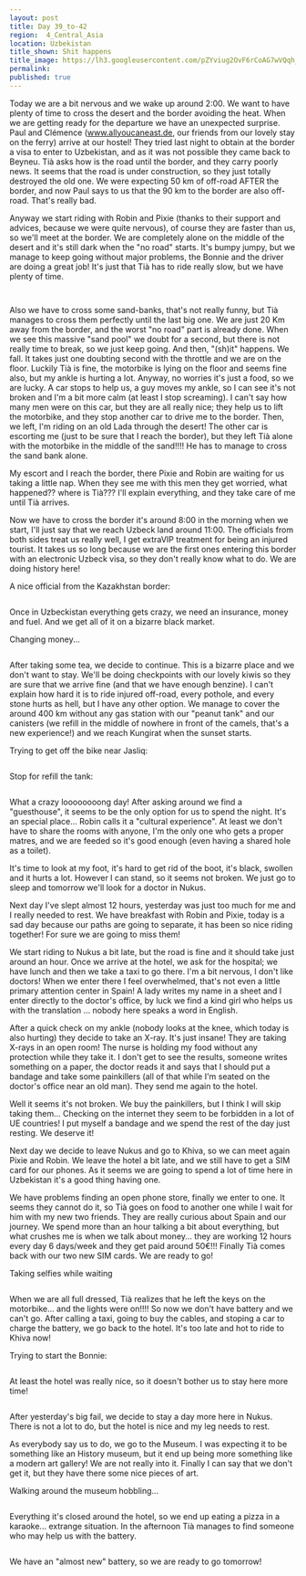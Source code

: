 ```yaml
---
layout: post
title: Day 39_to-42
region:  4_Central_Asia
location: Uzbekistan
title_shown: Shit happens
title_image: https://lh3.googleusercontent.com/pZYviug2OvF6rCoAG7wVQqh_Z7EgywrE9KgaVVAghq6AWlBwdVNLNmiqLNjugNN3OuaaoriS31K4yOsK7ltmTOQjqX-MEekAOEiKNWb63J_cSCusW7LpAUWz4h4QshJQZPUhk6PqdPj1q0tYi0RW6mKt25UoQJpEx74U_HxNgzIVUUBq7PbFp1sfgicXLH5XZSdzYqYy9QAUq5taqVIw5zkqzywPmAz1NY0HH2m4Y58mEs0JtXfo_iKEa2Y17OFnvDEs4rmFKOlj7kTnbscKCZq2XS4tO_vxA6tcjDh4Qp-ZhAgba3_Q9tMZFX14cNUXmnR-5YuT0obrB4ldt9sLvZOufhcQ4sglIfxOpB7ZszVN5RmOsdZTYmwniUAKiVa76tEUHhEjCiEMQZ6Oc2i2-QHEA5StY67owi7hIarJKNo2JUT7XvTO28Dk-xBiJ-LW23escygg6zqwdkf7tqk0pplJ6jSLB1aYRZeLPbhoEqGzoK1qibMb5717j5OIzqPCB0dEKTHx8WWWkt2PIsfeIufN88bie72WTuNOA6m0lar89NTMEcEiJfpRgMCstD2OwuabHEc39NG0RWECMW_DNzFKyyDMYmk6n7GTQfGp54xvymYZDDpwZscvmNBo77cyw55yzTppWefDdPkpuub-ZJP6ZIkwyQaz5QOL8YHecBhO7Z29j0OtQOmdUk08xN5hxNlVmU-DmN0u6-ES2Uk=w836-h627-no
permalink: 
published: true
---
```


Today we are a bit nervous and we wake up around 2:00. We want to have plenty of time to cross the desert and the border avoiding the heat. When we are getting ready for the departure we have an unexpected surprise. Paul and Clémence (www.allyoucaneast.de, our friends from our lovely stay on the ferry) arrive at our hostel! They tried last night to obtain at the border a visa to enter to Uzbekistan, and as it was not possible they came back to Beyneu. Tià asks how is the road until the border, and they carry poorly news. It seems that the road is under construction, so they just totally destroyed the old one. We were expecting 50 km of off-road AFTER the border, and now Paul says to us that the 90 km to the border are also off-road. That's really bad.

Anyway we start riding with Robin and Pixie (thanks to their support and advices, because we were quite nervous), of course they are faster than us, so we'll meet at the border. We are completely alone on the middle of the desert and it's still dark when the "no road" starts. It's bumpy jumpy, but we manage to keep going without major problems, the Bonnie and the driver are doing a great job! It's just that Tià has to ride really slow, but we have plenty of time.

<p><a
href="https://lh3.googleusercontent.com/1M2qNEjq7X33EJfsD4CYU9j160gaocX9dBNBGdCRxNXBqNOG9KlCKdblKQfZULr7Psx7KrgdB8mVqckjiSHC-5XxJZHuQGTdWVOvi8hOvkpuJfTxwXzG0LGsTbrucwn-rkEFPt-e5qgDeN6YnxQTRfdyWf3_EO_GC3OP9kbM1CVR1UUwnr-ls_0XgGf6tRFHU8Axy5htjclAkVz_XO7-XYQayBxA7_vaEULZRVJ9YlQ6UzM-llrX3VyKBBqltef4YWTc2Zohxg0xHjcUctVpEdUqSINn6Njmg2yKx8mItTUDxIgAkNomyLoif1QN7CEowSarc44flgs9vCCpNXig_nC8D5h6ftAUItRIpgUSpLEOd1xRL4HIq68Sdefae1u2z1xHA8ErJiUSD2vh4tG2tKXAu0Kf5AhLNCG_J0nDOASCfBUsSqnhXHFqy5iYF42Aton7sleoCKavKUzuM4DCUwRVXQUqu9kGg-QJcuQ3cJpSg_cH2PcvyS8N-L_ob3o4yonSN5FQQ1lHQa6I9O-TujFTzjSvC2Aq_Rmem3dOF2viKy4uXCss4RJC9wPFvxh2vJnP9CYlKXwoQ2MCjGNFlV0dg_Vcmkw0G2uSBnBefS8xGHHKrUWQOPcTpq34i7hDYIz_gEDmv-aJgNC6G79GGLOeJqaSmx1clw=w1052-h789-no"><img 
src="https://lh3.googleusercontent.com/1M2qNEjq7X33EJfsD4CYU9j160gaocX9dBNBGdCRxNXBqNOG9KlCKdblKQfZULr7Psx7KrgdB8mVqckjiSHC-5XxJZHuQGTdWVOvi8hOvkpuJfTxwXzG0LGsTbrucwn-rkEFPt-e5qgDeN6YnxQTRfdyWf3_EO_GC3OP9kbM1CVR1UUwnr-ls_0XgGf6tRFHU8Axy5htjclAkVz_XO7-XYQayBxA7_vaEULZRVJ9YlQ6UzM-llrX3VyKBBqltef4YWTc2Zohxg0xHjcUctVpEdUqSINn6Njmg2yKx8mItTUDxIgAkNomyLoif1QN7CEowSarc44flgs9vCCpNXig_nC8D5h6ftAUItRIpgUSpLEOd1xRL4HIq68Sdefae1u2z1xHA8ErJiUSD2vh4tG2tKXAu0Kf5AhLNCG_J0nDOASCfBUsSqnhXHFqy5iYF42Aton7sleoCKavKUzuM4DCUwRVXQUqu9kGg-QJcuQ3cJpSg_cH2PcvyS8N-L_ob3o4yonSN5FQQ1lHQa6I9O-TujFTzjSvC2Aq_Rmem3dOF2viKy4uXCss4RJC9wPFvxh2vJnP9CYlKXwoQ2MCjGNFlV0dg_Vcmkw0G2uSBnBefS8xGHHKrUWQOPcTpq34i7hDYIz_gEDmv-aJgNC6G79GGLOeJqaSmx1clw=w1052-h789-no" class="oversize" alt=""></a></p>

<p><a
href="https://lh3.googleusercontent.com/G_ar8bSRL03slUb7eEfeSmTp4UvTMAbWi31iuKgEa83MyuFKtIA0ujlaBHQmN2VClwwjTQOtFoT0Mc-fN6LlbzPhQuMkRtsVQVh95sNVlrbz6zFuzVOEa06JvlbbfwCyj7uCEBpjjuT6cBFXU6AcGo8OEZb4a_hxWIbYbrGphuS31_wdwXQrxyLLz2ysTXbdI32teRk8FlwYNjC7WaPnGoBECdwdmxSAhjC6-YKWbpriyiXHL0axkpjf17_F92JGkLRR94xbUooDRr5b-D-gCbIzakvcIR7-RuoX605M_crg1tetv0MT_xxGV4qV6rIGGI9r-lekZqqUq3aEp0T125uwmiolN1hYYnK9TubduGZK0_bPi2ZbaDdhvCTwNXRWvIEJ-jxSUBgjiAa4Im4m_FStllL30tbwhu6ToZt_zqv9qdiOhEsJ54CEIdsJy7ihgAlppsYTsCdQayO2nmt01Y3iShIcVSpXffZtCwDHlVovQoz2YTH11kgWzo-oW94lYkuC7W8nuQ8NOjMoL3GIqtpqGfWx0_mOBgVu3f47O4ldbK59N7H9ShJ7e1vUbXaiepvGz34tMuBeAaivGrZEdwpVlOwtd5q7SsPFaiGLn5OkJ-TSeCk6HdwdO5t47QdjfUxCkJWKD65XkCx00MBrEEf9YzKTqOgvuA=w1052-h789-no"><img 
src="https://lh3.googleusercontent.com/G_ar8bSRL03slUb7eEfeSmTp4UvTMAbWi31iuKgEa83MyuFKtIA0ujlaBHQmN2VClwwjTQOtFoT0Mc-fN6LlbzPhQuMkRtsVQVh95sNVlrbz6zFuzVOEa06JvlbbfwCyj7uCEBpjjuT6cBFXU6AcGo8OEZb4a_hxWIbYbrGphuS31_wdwXQrxyLLz2ysTXbdI32teRk8FlwYNjC7WaPnGoBECdwdmxSAhjC6-YKWbpriyiXHL0axkpjf17_F92JGkLRR94xbUooDRr5b-D-gCbIzakvcIR7-RuoX605M_crg1tetv0MT_xxGV4qV6rIGGI9r-lekZqqUq3aEp0T125uwmiolN1hYYnK9TubduGZK0_bPi2ZbaDdhvCTwNXRWvIEJ-jxSUBgjiAa4Im4m_FStllL30tbwhu6ToZt_zqv9qdiOhEsJ54CEIdsJy7ihgAlppsYTsCdQayO2nmt01Y3iShIcVSpXffZtCwDHlVovQoz2YTH11kgWzo-oW94lYkuC7W8nuQ8NOjMoL3GIqtpqGfWx0_mOBgVu3f47O4ldbK59N7H9ShJ7e1vUbXaiepvGz34tMuBeAaivGrZEdwpVlOwtd5q7SsPFaiGLn5OkJ-TSeCk6HdwdO5t47QdjfUxCkJWKD65XkCx00MBrEEf9YzKTqOgvuA=w1052-h789-no" class="oversize" alt=""></a></p>

Also we have to cross some sand-banks, that's not really funny, but Tià manages to cross them perfectly until the last big one. We are just 20 Km away from the border, and the worst "no road" part is already done. When we see this massive "sand pool" we doubt for a second, but there is not really time to break, so we just keep going. And then, "(sh)it" happens. We fall. It takes just one doubting second with the throttle and we are on the floor. Luckily Tià is fine, the motorbike is lying on the floor and seems fine also, but my ankle is hurting a lot. Anyway, no worries it's just a food, so we are lucky. A car stops to help us, a guy moves my ankle, so I can see it's not broken and I'm a bit more calm (at least I stop screaming). I can't say how many men were on this car, but they are all really nice; they help us to lift the motorbike, and they stop another car to drive me to the border. Then, we left, I'm riding on an old Lada through the desert! The other car is escorting me (just to be sure that I reach the border), but they left Tià alone with the motorbike in the middle of the sand!!!! He has to manage to cross the sand bank alone.

My escort and I reach the border, there Pixie and Robin are waiting for us taking a little nap. When they see me with this men they get worried, what happened?? where is Tià??? I'll explain everything, and they take care of me until Tià arrives. 

Now we have to cross the border it's around 8:00 in the morning when we start, I'll just say that we reach Uzbeck land around 11:00. The officials from both sides treat us really well, I get extraVIP treatment for being an injured tourist. It takes us so long because we are the first ones entering this border with an electronic Uzbeck visa, so they don't really know what to do. We are doing history here!

A nice official from the Kazakhstan border:

<p><a
href="https://lh3.googleusercontent.com/fWauJAIeteCSxynltsIX0cPC2TeaXQyKgvqRKsc_4HkiHpDJcOYgjxeJSbp-OUSIuE2GlLh5oR-KH_kIzPJDToF3dsrPF3cRVNnmPTCL1VMUsL0v9Xna6T9xyqMWlnJjOvzjXFvT1kQstr6yXNOMNUJYqf3dzQoMPsovBtA5w0pnFK95lH81Fcukp_Ai5YhOQS6YpRHkngDhxrlpigQ2kwabqBezn3Nm0UDA7i7vjs1TFsBJV0p4sKrV165-Rgse0nMlsgvWITiKahIiN8c0SGOBbl6aArG4QprtfIuAxuL2dUu9mN9uRlcC8Sgnut4c3QonUGoSgoMOFvNUXKJll2mRC4ITrPLN00pNa-FTtT0ZrYG35lDYfVuq9FNUVCvrPIDGSIkxI06m41gUPTN7_YCXX1LNQJ7vWmW178rgfoTwC9PLkKhzo7CiCm-F_QFbHAv7wsxKaum0OADjUpo0GuIGuMeM03T4WB8e71TOkoEZIReXBfUvQwc_JQqPvUIycffiWlBM-b9x_y3TJodj1AfUb6dRNCLm6jVgnyeHIkbgp6fSa3IZW_w-80TyTA2StQPVE4Lk1TkfN0D6_bBo7m2KZYz3n9dH6-0RdMAYRnxsP4BILNUKBkNvxwSiPVK8INtlpI6bBoqiA9tXtyjSXVNl3CuYdMTSVA=w640-h480-no"><img 
src="https://lh3.googleusercontent.com/fWauJAIeteCSxynltsIX0cPC2TeaXQyKgvqRKsc_4HkiHpDJcOYgjxeJSbp-OUSIuE2GlLh5oR-KH_kIzPJDToF3dsrPF3cRVNnmPTCL1VMUsL0v9Xna6T9xyqMWlnJjOvzjXFvT1kQstr6yXNOMNUJYqf3dzQoMPsovBtA5w0pnFK95lH81Fcukp_Ai5YhOQS6YpRHkngDhxrlpigQ2kwabqBezn3Nm0UDA7i7vjs1TFsBJV0p4sKrV165-Rgse0nMlsgvWITiKahIiN8c0SGOBbl6aArG4QprtfIuAxuL2dUu9mN9uRlcC8Sgnut4c3QonUGoSgoMOFvNUXKJll2mRC4ITrPLN00pNa-FTtT0ZrYG35lDYfVuq9FNUVCvrPIDGSIkxI06m41gUPTN7_YCXX1LNQJ7vWmW178rgfoTwC9PLkKhzo7CiCm-F_QFbHAv7wsxKaum0OADjUpo0GuIGuMeM03T4WB8e71TOkoEZIReXBfUvQwc_JQqPvUIycffiWlBM-b9x_y3TJodj1AfUb6dRNCLm6jVgnyeHIkbgp6fSa3IZW_w-80TyTA2StQPVE4Lk1TkfN0D6_bBo7m2KZYz3n9dH6-0RdMAYRnxsP4BILNUKBkNvxwSiPVK8INtlpI6bBoqiA9tXtyjSXVNl3CuYdMTSVA=w640-h480-no" class="oversize" alt=""></a></p>

Once in Uzbeckistan everything gets crazy, we need an insurance, money and fuel. And we get all of it on a bizarre black market. 

Changing money...

<p><a
href="https://lh3.googleusercontent.com/u3CdIZZ-8VTKMDj_Od1OIHfH8k8oLmzKMc6tFUz57AF3k36JMFyniS7qyl-1uVpPuJr8vHr2aEzBZ5iefEMXCkH7FFlhCeoAXDYbi-wkfjnYU6CJ_3MBhrAHuH6g0omPmtxrQl8-4-jpl0cMHOaRibBhMzRpve9D8QRPG9dxvowAxFkpEkVcgppwV_gfYkZdgYWyGn3whgFhIbnYiuC1yVOGGa3S_WISKA7Cf6wRqAhct7-8zXLkgJby30y9GU-tyk6T_QZm4yKoLynzt4gcG3h-DsPGngueDaNHGx6XyoB_2gsRhcg-yz0xtO4jwJgU-GAkiOrzfp-hwthqs3pW2EDXfiaU-vzRsCCkPCWf61Fkk9G_DdFwoLMQLtFiqvmM4z6KkljuVJr1HmcmkaSNa63HSy7f1jD8BAXR2PqAUhrJLJ5UP4P8EA2CdDmLy38Lyp6ah1U6Mxn53TikDS1PRJCbYPhj7jMw4PfUE_xTkfnoGj4ppCND6jcMyox7fh0qaXcv4NiHgGNcI7XWBe7PeDMajHqxJEPLbhAoetpfsDNms95KjrL8WY7jOaCIzbZU6WlOPfSd8dIkASzT_-PmvxmdU_FAlZyFvdP3pnj-LMi43RaaZELwizdMTLOijDElDZCpjs0cfNjzPYdSD--0cjYdLLIvc0uQ1g=w840-h630-no"><img 
src="https://lh3.googleusercontent.com/u3CdIZZ-8VTKMDj_Od1OIHfH8k8oLmzKMc6tFUz57AF3k36JMFyniS7qyl-1uVpPuJr8vHr2aEzBZ5iefEMXCkH7FFlhCeoAXDYbi-wkfjnYU6CJ_3MBhrAHuH6g0omPmtxrQl8-4-jpl0cMHOaRibBhMzRpve9D8QRPG9dxvowAxFkpEkVcgppwV_gfYkZdgYWyGn3whgFhIbnYiuC1yVOGGa3S_WISKA7Cf6wRqAhct7-8zXLkgJby30y9GU-tyk6T_QZm4yKoLynzt4gcG3h-DsPGngueDaNHGx6XyoB_2gsRhcg-yz0xtO4jwJgU-GAkiOrzfp-hwthqs3pW2EDXfiaU-vzRsCCkPCWf61Fkk9G_DdFwoLMQLtFiqvmM4z6KkljuVJr1HmcmkaSNa63HSy7f1jD8BAXR2PqAUhrJLJ5UP4P8EA2CdDmLy38Lyp6ah1U6Mxn53TikDS1PRJCbYPhj7jMw4PfUE_xTkfnoGj4ppCND6jcMyox7fh0qaXcv4NiHgGNcI7XWBe7PeDMajHqxJEPLbhAoetpfsDNms95KjrL8WY7jOaCIzbZU6WlOPfSd8dIkASzT_-PmvxmdU_FAlZyFvdP3pnj-LMi43RaaZELwizdMTLOijDElDZCpjs0cfNjzPYdSD--0cjYdLLIvc0uQ1g=w840-h630-no" class="oversize" alt=""></a></p>

After taking some tea, we decide to continue. This is a bizarre place and we don't want to stay. We'll be doing checkpoints with our lovely kiwis so they are sure that we arrive fine (and that we have enough benzine). I can't explain how hard it is to ride injured off-road, every pothole, and every stone hurts as hell, but I have any other option. We manage to cover the around 400 km without any gas station with our "peanut tank" and our canisters (we refill in the middle of nowhere in front of the camels, that's a new experience!) and we reach Kungirat when the sunset starts.

Trying to get off the bike near Jasliq:

<p><a
href="https://lh3.googleusercontent.com/Tmae8pWJLiRoBJlTqEzguFQ4qGVapnjVuf2fLlMufxX4QebBAtAhb-u1aDE4pqu4GnWJZKqIFOyOYQfs3FsNnAb3_zjJxYtyhnTSvV_a-RL0R_oF9G0iYM9Asr-BIQVpstpJXHEnh9UU-xuD_GX0qA2d73d1jJIk-Q6wpuZheJTQWJFhONJOtz770Rz4rQTxH0J5LeZTRGB35S8l0quLdI7Ww3Qx0IrhSdLthvm6uVMeaAdYcJWjCa7QKa3wH77HXJVvu1UIY-fcEKnJwz48m4px48Qnz_OKzv5YmJtRUYmbFfyRqSSlkUnGWgdtu_Uew-rMIWClH5y2wI_3W4on-TZHU94aZLrpBW5l_EH8-iwKbur7lFr1_BLsOGnNyaCgnrkCmSC83eXfdAcmcKETI-gaxjYxyfdWOxcdkvNNsPhD0BKk0a4oEr33sUUlyYpIV9hwHbYYt5P3LIPxOBEvFFhtCZH9EnUCMAERKDbepily1ExyuB4VkgDeatQ5pcjJ0FWAecrjorDcUVEMCVh38VZpPfuAfmSvvwluG0Tpx0AXqQH3IWuN5oq2NGdvJfPH-h5P6yyxEaqa3Hp9y35TKaTEd9PrQFaFsOLqTpZKwYxVYer00GQDaXqhhK9yAzUSMHdzXlNMU65YxCzy7x-RVk_2ELEsTQelbg=w592-h789-no"><img 
src="https://lh3.googleusercontent.com/Tmae8pWJLiRoBJlTqEzguFQ4qGVapnjVuf2fLlMufxX4QebBAtAhb-u1aDE4pqu4GnWJZKqIFOyOYQfs3FsNnAb3_zjJxYtyhnTSvV_a-RL0R_oF9G0iYM9Asr-BIQVpstpJXHEnh9UU-xuD_GX0qA2d73d1jJIk-Q6wpuZheJTQWJFhONJOtz770Rz4rQTxH0J5LeZTRGB35S8l0quLdI7Ww3Qx0IrhSdLthvm6uVMeaAdYcJWjCa7QKa3wH77HXJVvu1UIY-fcEKnJwz48m4px48Qnz_OKzv5YmJtRUYmbFfyRqSSlkUnGWgdtu_Uew-rMIWClH5y2wI_3W4on-TZHU94aZLrpBW5l_EH8-iwKbur7lFr1_BLsOGnNyaCgnrkCmSC83eXfdAcmcKETI-gaxjYxyfdWOxcdkvNNsPhD0BKk0a4oEr33sUUlyYpIV9hwHbYYt5P3LIPxOBEvFFhtCZH9EnUCMAERKDbepily1ExyuB4VkgDeatQ5pcjJ0FWAecrjorDcUVEMCVh38VZpPfuAfmSvvwluG0Tpx0AXqQH3IWuN5oq2NGdvJfPH-h5P6yyxEaqa3Hp9y35TKaTEd9PrQFaFsOLqTpZKwYxVYer00GQDaXqhhK9yAzUSMHdzXlNMU65YxCzy7x-RVk_2ELEsTQelbg=w592-h789-no" class="oversize" alt=""></a></p>

Stop for refill the tank:

<p><a
href="https://lh3.googleusercontent.com/cAc5teJLvYKtzChDoCS35qApX623iYiRMyOLZEpqtdvrd0Q5my5IRcEfY4jqA51JO5ZTLvJ64ftbqCs2hmqRjdfACiCjXYQ1_sLM9WYjOMh4ONwSVCxvVXp5NFKme9y3xapMv2C8TDs6FCE8MWGzI3X_SG9Qv7LEVTkBhmq3CYXiUcTcJeikWxMppK2Cv6vMvjmczO7beNp8OfVju8l0DbKS02zCSIs338igkpeunwcBv45mq1yXGLdGGaFwfttjKGZnzTdHxU5SueuBUv_2TOjCi--a-FO9niDzsFEvR76RQHNroCrqWIULbBHb6zcAuQhzV7mMp6qq46zo1XyMHYKeHx5yT3iQBPqJbRwu2EmtD6_B32wjx7n4QDP2DjSjRzREDrHgGzNs7elzJFSI-x93Vf0yL788WKLmTdZJV4hUiNYlGXpBHoYzcPAhZr8F2y8Ey5NOtCIszAPWjawlyEAzrK8Acfy9NmymMW29TD1ELeV6ZkAWa26iBpgPZwWnbUmYXJszjmXcTdSEOOlE6F_bL6Sged-sRjQFtfRmw3gVNUVWPKQibcoLA_U2W5co9jfBcyUueEl0AWqq6twem3ULPRsuPEfnZ_0L5IUqcp5Dy6PZeFBpkO4p9ChYCbHVglTuKt9cbhg7JeC_Dh-00TlTQu9kxBW59g=w591-h788-no"><img 
src="https://lh3.googleusercontent.com/cAc5teJLvYKtzChDoCS35qApX623iYiRMyOLZEpqtdvrd0Q5my5IRcEfY4jqA51JO5ZTLvJ64ftbqCs2hmqRjdfACiCjXYQ1_sLM9WYjOMh4ONwSVCxvVXp5NFKme9y3xapMv2C8TDs6FCE8MWGzI3X_SG9Qv7LEVTkBhmq3CYXiUcTcJeikWxMppK2Cv6vMvjmczO7beNp8OfVju8l0DbKS02zCSIs338igkpeunwcBv45mq1yXGLdGGaFwfttjKGZnzTdHxU5SueuBUv_2TOjCi--a-FO9niDzsFEvR76RQHNroCrqWIULbBHb6zcAuQhzV7mMp6qq46zo1XyMHYKeHx5yT3iQBPqJbRwu2EmtD6_B32wjx7n4QDP2DjSjRzREDrHgGzNs7elzJFSI-x93Vf0yL788WKLmTdZJV4hUiNYlGXpBHoYzcPAhZr8F2y8Ey5NOtCIszAPWjawlyEAzrK8Acfy9NmymMW29TD1ELeV6ZkAWa26iBpgPZwWnbUmYXJszjmXcTdSEOOlE6F_bL6Sged-sRjQFtfRmw3gVNUVWPKQibcoLA_U2W5co9jfBcyUueEl0AWqq6twem3ULPRsuPEfnZ_0L5IUqcp5Dy6PZeFBpkO4p9ChYCbHVglTuKt9cbhg7JeC_Dh-00TlTQu9kxBW59g=w591-h788-no" class="oversize" alt=""></a></p>


What a crazy loooooooong day! After asking around we find a "guesthouse", it seems to be the only option for us to spend the night. It's an special place... Robin calls it a "cultural experience". At least we don't have to share the rooms with anyone, I'm the only one who gets a proper matres, and we are feeded so it's good enough (even having a shared hole as a toilet).

It's time to look at my foot, it's hard to get rid of the boot, it's black, swollen and it hurts a lot. However I can stand, so it seems not broken. We just go to sleep and tomorrow we'll look for a doctor in Nukus.

Next day I've slept almost 12 hours, yesterday was just too much for me and I really needed to rest. We have breakfast with Robin and Pixie, today is a sad day because our paths are going to separate, it has been so nice riding together! For sure we are going to miss them!

We start riding to Nukus a bit late, but the road is fine and it should take just around an hour. Once we arrive at the hotel, we ask for the hospital; we have lunch and then we take a taxi to go there. I'm a bit nervous, I don't like doctors! When we enter there I feel overwhelmed, that's not even a little primary attention center in Spain! A lady writes my name in a sheet and I enter directly to the doctor's office, by luck we find a kind girl who helps us with the translation ... nobody here speaks a word in English.

After a quick check on my ankle (nobody looks at the knee, which today is also hurting) they decide to take an X-ray. It's just insane! They are taking X-rays in an open room! The nurse is holding my food without any protection while they take it. I don't get to see the results, someone writes something on a paper, the doctor reads it and says that I should put a bandage and take some painkillers (all of that while I'm seated on the doctor's office near an old man). They send me again to the hotel.

Well it seems it's not broken. We buy the painkillers, but I think I will skip taking them... Checking on the internet they seem to be forbidden in a lot of UE countries! I put myself a bandage and we spend the rest of the day just resting. We deserve it!

Next day we decide to leave Nukus and go to Khiva, so we can meet again Pixie and Robin. We leave the hotel a bit late, and we still have to get a SIM card for our phones. As it seems we are going to spend a lot of time here in Uzbekistan it's a good thing having one.

We have problems finding an open phone store, finally we enter to one. It seems they cannot do it, so Tià goes on food to another one while I wait for him with my new two friends. They are really curious about Spain and our journey. We spend more than an hour talking a bit about everything, but what crushes me is when we talk about money... they are working 12 hours every day 6 days/week and they get paid around 50€!!! Finally Tià comes back with our two new SIM cards. We are ready to go!

Taking selfies while waiting

<p><a
href="https://lh3.googleusercontent.com/q0lxIbiyzR67E69H4UTvPZKBckOtSQGhjeySlp2Q7CT7oKCMyNiwlOzVzax-KPDK6eIAvBA-xHDoqz8aIZelGUnRWQFZDcODsnOFkCqCN3gCZrTcX0FxYEllVa2g6aosx7kqH8LZUVK91Ol0CqejuTHjhDqFPL7UcgCsg0Dh5DZLpl6LDYQIZbmURwAjY790m0LfoniW3pme_3BgPhPqejmTBfydr7rhRXqX9SPnVFBaRgiFC-GgdVzwKYWuLTEGoNQuey3qZo7o5iXS3feV-yfmH0smzfFAfCSDo3bv8qFqEjgA1O6GZC3WEXWPSvV3uv7USLoq-LkBave4Yj22MkbbXe33uqg6qVEdUgHUA7pAC0RQtSc6RhVjpSjXWgn5MqlCjGOb1G6_Vry-EP-ZvFwOO8AdHgUURa8_Y36ja-nyegSL5AHaT0GzRlskRGs95caQcnEFRQAPYWH5dYe_AjzipFZRBou4ZINwHglCgVw9izsggXwwZUm6Izh9il0w8_gQyyF7h_VYJsbNdqqlgVHiGGfubnxlcbaeE8N51eQF08-weWv74lgpDKm8vxgN_RihQvD6C_k-gK3Lpe1bRx9VqpLoJpNgQAht0FnizEaTPQpvAUulJqycQ_X_roL5mHna3U7JeeIlj7Rm1WRjX2-PH5mwms5-uw=w1052-h789-no"><img 
src="https://lh3.googleusercontent.com/q0lxIbiyzR67E69H4UTvPZKBckOtSQGhjeySlp2Q7CT7oKCMyNiwlOzVzax-KPDK6eIAvBA-xHDoqz8aIZelGUnRWQFZDcODsnOFkCqCN3gCZrTcX0FxYEllVa2g6aosx7kqH8LZUVK91Ol0CqejuTHjhDqFPL7UcgCsg0Dh5DZLpl6LDYQIZbmURwAjY790m0LfoniW3pme_3BgPhPqejmTBfydr7rhRXqX9SPnVFBaRgiFC-GgdVzwKYWuLTEGoNQuey3qZo7o5iXS3feV-yfmH0smzfFAfCSDo3bv8qFqEjgA1O6GZC3WEXWPSvV3uv7USLoq-LkBave4Yj22MkbbXe33uqg6qVEdUgHUA7pAC0RQtSc6RhVjpSjXWgn5MqlCjGOb1G6_Vry-EP-ZvFwOO8AdHgUURa8_Y36ja-nyegSL5AHaT0GzRlskRGs95caQcnEFRQAPYWH5dYe_AjzipFZRBou4ZINwHglCgVw9izsggXwwZUm6Izh9il0w8_gQyyF7h_VYJsbNdqqlgVHiGGfubnxlcbaeE8N51eQF08-weWv74lgpDKm8vxgN_RihQvD6C_k-gK3Lpe1bRx9VqpLoJpNgQAht0FnizEaTPQpvAUulJqycQ_X_roL5mHna3U7JeeIlj7Rm1WRjX2-PH5mwms5-uw=w1052-h789-no" class="oversize" alt=""></a></p>

When we are all full dressed, Tià realizes that he left the keys on the motorbike... and the lights were on!!!! So now we don't have battery and we can't go. After calling a taxi, going to buy the cables, and stoping a car to charge the battery, we go back to the hotel. It's too late and hot to ride to Khiva now!

Trying to start the Bonnie:

<p><a
href="https://lh3.googleusercontent.com/G0JgDJS8-ev86LsuXYexgktl8N1GTL47t2RF5SDyBBn0Sas443FiRy6xZ_f24iHrzUOQzrS3YUXHatHvCx-tc-TCMY4GMfJ2earjUsr_-5995sYfOnjwvpimF8pNnhYIYIT4j02DRUHFmZMeRmB8FmI3Y_5grNO_C9tIAGypDp5vWsRAyYoN1mDy98xCX9I28R4Pw-nPjYVnUQOY0r9fCfySzKxDj_Ms4_Mv8FpOTTwhBuWFdWR0ii38JbYsyT8Y1iv9LhBJzXdpQDhXswHUGuIDwhMMgE9BQ7XU5zOQkC7vpnqBRmcMkEaLxEMuGdN8LJRLl4qlkC48d7KargXVr7mPJiTPz-aiOHSoy5COcdO2dGKCIdllkr8WZkjCpFLd_KyLTrbPPCPTrC7ydwzH8mDlt90ntQxTFULjsa7PgXeBN3tyI9nwDviLN-2DizWmpUMw-RHjpYi0Y5sFpsiDAbsf0PQ_MXQ4WsxgeLuWLGy-oF9H-Ng3PC2FwoSOpi0Q899DkugwKar0G3SqdxxQNUNOZ8Hlsd1mpXUJ2nD22QYx68Qc-9e9qtfbwo7fcm5D4hz4ubwM5gJbkXCdJ-ZnCt-YnBVORvKEExPV3lxgFEDIUZi01YmZ52jGcGpupef_QvpWBZUmAtdhCM2n826rAjI8jIts-b4Zxg=w1052-h789-no"><img 
src="https://lh3.googleusercontent.com/G0JgDJS8-ev86LsuXYexgktl8N1GTL47t2RF5SDyBBn0Sas443FiRy6xZ_f24iHrzUOQzrS3YUXHatHvCx-tc-TCMY4GMfJ2earjUsr_-5995sYfOnjwvpimF8pNnhYIYIT4j02DRUHFmZMeRmB8FmI3Y_5grNO_C9tIAGypDp5vWsRAyYoN1mDy98xCX9I28R4Pw-nPjYVnUQOY0r9fCfySzKxDj_Ms4_Mv8FpOTTwhBuWFdWR0ii38JbYsyT8Y1iv9LhBJzXdpQDhXswHUGuIDwhMMgE9BQ7XU5zOQkC7vpnqBRmcMkEaLxEMuGdN8LJRLl4qlkC48d7KargXVr7mPJiTPz-aiOHSoy5COcdO2dGKCIdllkr8WZkjCpFLd_KyLTrbPPCPTrC7ydwzH8mDlt90ntQxTFULjsa7PgXeBN3tyI9nwDviLN-2DizWmpUMw-RHjpYi0Y5sFpsiDAbsf0PQ_MXQ4WsxgeLuWLGy-oF9H-Ng3PC2FwoSOpi0Q899DkugwKar0G3SqdxxQNUNOZ8Hlsd1mpXUJ2nD22QYx68Qc-9e9qtfbwo7fcm5D4hz4ubwM5gJbkXCdJ-ZnCt-YnBVORvKEExPV3lxgFEDIUZi01YmZ52jGcGpupef_QvpWBZUmAtdhCM2n826rAjI8jIts-b4Zxg=w1052-h789-no" class="oversize" alt=""></a></p>

At least the hotel was really nice, so it doesn't bother us to stay here more time!

<p><a
href="https://lh3.googleusercontent.com/yRz1WoL0J--sZzNzkTJpkyEiO90E4rDkULOZDcjPoTEfYIwWl7LkirpcGIknPF4iSVdNU212HdTDVLrvRlWEOP2Oz7Yf2P9xHZ01rpon3UJ1PDV_Fq7UJeKTayA8VmZD3wH7XNGZw_GEnJtEM3UF0oxGX0Tar4IxXt3BJU8lcfFPMH9YHYFKD9Hf0jvv0qssvxM6-qbk0XGKr9aNUgOfWIjnQvo8sdGIJnjPnZ3IZNBHJ4VsE1gnjSLAWrtiu5p7rqlIq4fvz0hXue3JsGmdPfVuLiF2_W4BMGfFWAJZ44UBjjjDlQKHTWVze1qY4Mb-Vr12sLKDHBw_6xrIh8y4tgttxH1rhKDK16qOaDq_UYAmLl46AXhSv6hJLOMA-JN0TY6qLSGhMoUibF-WocHy_G-CMFI57m3_MQL7y7Ge6a6hoPqZ8pb64Zl5bKHFTO8qXMyU7CO_Tddic_z9trSwhVAtO9EBps1_TjqDABkQNCk8JkUHBDRbM_Nu8wlCijFB9FgluwRvv9UmD4HilHVXcOI3bfdA0dVPJCaAIsKwQ9dIn3DYH6tonTlO315KYvQXmO6Pi3H6_CXFXmsi2oGtXT3hIDc8dLGKLqOMTh9jgOd9CmzoT36lvshr8RbkYFucUh3-lLtx01ELyd-4b5Hm4Q4SqRY-od58SQ=w840-h630-no"><img 
src="https://lh3.googleusercontent.com/yRz1WoL0J--sZzNzkTJpkyEiO90E4rDkULOZDcjPoTEfYIwWl7LkirpcGIknPF4iSVdNU212HdTDVLrvRlWEOP2Oz7Yf2P9xHZ01rpon3UJ1PDV_Fq7UJeKTayA8VmZD3wH7XNGZw_GEnJtEM3UF0oxGX0Tar4IxXt3BJU8lcfFPMH9YHYFKD9Hf0jvv0qssvxM6-qbk0XGKr9aNUgOfWIjnQvo8sdGIJnjPnZ3IZNBHJ4VsE1gnjSLAWrtiu5p7rqlIq4fvz0hXue3JsGmdPfVuLiF2_W4BMGfFWAJZ44UBjjjDlQKHTWVze1qY4Mb-Vr12sLKDHBw_6xrIh8y4tgttxH1rhKDK16qOaDq_UYAmLl46AXhSv6hJLOMA-JN0TY6qLSGhMoUibF-WocHy_G-CMFI57m3_MQL7y7Ge6a6hoPqZ8pb64Zl5bKHFTO8qXMyU7CO_Tddic_z9trSwhVAtO9EBps1_TjqDABkQNCk8JkUHBDRbM_Nu8wlCijFB9FgluwRvv9UmD4HilHVXcOI3bfdA0dVPJCaAIsKwQ9dIn3DYH6tonTlO315KYvQXmO6Pi3H6_CXFXmsi2oGtXT3hIDc8dLGKLqOMTh9jgOd9CmzoT36lvshr8RbkYFucUh3-lLtx01ELyd-4b5Hm4Q4SqRY-od58SQ=w840-h630-no" class="oversize" alt=""></a></p>


After yesterday's big fail, we decide to stay a day more here in Nukus. There is not a lot to do, but the hotel is nice and my leg needs to rest.

As everybody say us to do, we go to the Museum. I was expecting it to be something like an History museum, but it end up being more something like a modern art gallery! We are not really into it. Finally I can say that we don't get it, but they have there some nice pieces of art.

Walking around the museum hobbling...

<p><a
href="https://lh3.googleusercontent.com/Yz8Uez7TSJsUjOg79DYH0K18a6hqZzEy_fwdCbKmZ0i8pol5G-adxO5YDklHING7WsTEg-VvYfL3K_ZMZeJq-zPc96BdtyjtEEfvdpi46BagHw2-NFhN4-_JC8pLVyc4JlBJVLyLvdk2ZwV0OWL2QVaKa979o3N-yLe7lOQR0cowj2qdKJfUm10_qpIH3upYEixaG7SV8_Z0OaRJ1_wFkzDc3MIX5tVvYZ448RThd74EGzrfCZGJQkurj5sLPLQ0bZ1flFz9Gw4T8yg4Wzam83JBuX9CbYb6CdXgiZyOmwctHjXWR_UsPQf5DsFyq1HBl0bg5tYochhsTrJCtstAtP5f3ylxUwKnRwgz7jy2AFGAAzVqE--SpH28v1drcqMS4c-y4AceLpMWZ2M0ZwrH2lbFSu9OQa4gZjLfGSVh598z_2zZIrV8hXbqtzGyl6BQdhcDJgiE3NVQOQAfbhwb_RLxvlKuiAEiSjaRZLKcDvWzMTTytX0r8dqLh7rTN0rfdzuuZU5AkSOdv70Rh6kJpA5eeu5lIQnZBSUyZO28HLX66x4ed58hzKpBCzpDF53cWSwQsC1NW8Gm2hHNw3QYxl2uTAT9ukNYpLYZixrRJ7u1_rkIAd2L0AYLwnmpuo-U1ZLmxx8Z3rCIzVlTtKcnKLQ7LsJ9pvrG3A=w592-h789-no"><img 
src="https://lh3.googleusercontent.com/Yz8Uez7TSJsUjOg79DYH0K18a6hqZzEy_fwdCbKmZ0i8pol5G-adxO5YDklHING7WsTEg-VvYfL3K_ZMZeJq-zPc96BdtyjtEEfvdpi46BagHw2-NFhN4-_JC8pLVyc4JlBJVLyLvdk2ZwV0OWL2QVaKa979o3N-yLe7lOQR0cowj2qdKJfUm10_qpIH3upYEixaG7SV8_Z0OaRJ1_wFkzDc3MIX5tVvYZ448RThd74EGzrfCZGJQkurj5sLPLQ0bZ1flFz9Gw4T8yg4Wzam83JBuX9CbYb6CdXgiZyOmwctHjXWR_UsPQf5DsFyq1HBl0bg5tYochhsTrJCtstAtP5f3ylxUwKnRwgz7jy2AFGAAzVqE--SpH28v1drcqMS4c-y4AceLpMWZ2M0ZwrH2lbFSu9OQa4gZjLfGSVh598z_2zZIrV8hXbqtzGyl6BQdhcDJgiE3NVQOQAfbhwb_RLxvlKuiAEiSjaRZLKcDvWzMTTytX0r8dqLh7rTN0rfdzuuZU5AkSOdv70Rh6kJpA5eeu5lIQnZBSUyZO28HLX66x4ed58hzKpBCzpDF53cWSwQsC1NW8Gm2hHNw3QYxl2uTAT9ukNYpLYZixrRJ7u1_rkIAd2L0AYLwnmpuo-U1ZLmxx8Z3rCIzVlTtKcnKLQ7LsJ9pvrG3A=w592-h789-no" class="oversize" alt=""></a></p>


Everything it's closed around the hotel, so we end up eating a pizza in a karaoke... extrange situation. In the afternoon Tià manages to find someone who may help us with the battery.

<p><a
href="https://lh3.googleusercontent.com/gDlAusfGhIwsKQeqnVKkZG4j8zWJJrUAXv9JAOk0igPVngOsZVzzpm-QYoMHS6rDAVjn7AiQ6B-3-uFdHJEw9Xq_Lo8qWfe-0bzycvagu3PyvHikdd-KqOp_FHSBYp5skMt2AVjT118nB-gnba9xQWZUegH_Iqzdr52psN_gK-Yq2x_5C6nEPZEHJxAfrNU-BzMTGduUgdCf9Sli3UXS7r6UDk5MZYdYqMCAlrm00bLX8TeykDPC-4PVUsxSAp75TUPjUvyRzHLpqfpP2B8kL_bDAs4gZoSCT-N5vOlgCVfwkSqQNGu7LVAHJkMchpD2oB676evnjUgcyB6JyQx5V-AZLrRcnVpF_dai88K3ohmcihYViRqAperejzaBFIbDjk5gZs-_QmnIR479dcMKp6Gqd3M38SsWen3lIeFA-6aG598ane-H3aWiVODI3QmPoN5XOtQkVpPS6rucWSXQCcIfK29NwxZaawRSebZ2sBX7gdTEVrDkfuqL233r9G823JEa4iiKzoL23SNz4SR3q0Yrgul8r8Y-Xp1Mdzfag78CWYeRCwAeVCdz-LPKqryq2YrlVxn6xJ-QpwwxP_OTqFr7Oe9BgT1E9N_n3Nqpw-lS9fA7fPHUKJ4vrKilPR20uZfCWAp222wD2EKBArbrm6m3RLcnI3a-dQ=w1052-h789-no"><img 
src="https://lh3.googleusercontent.com/gDlAusfGhIwsKQeqnVKkZG4j8zWJJrUAXv9JAOk0igPVngOsZVzzpm-QYoMHS6rDAVjn7AiQ6B-3-uFdHJEw9Xq_Lo8qWfe-0bzycvagu3PyvHikdd-KqOp_FHSBYp5skMt2AVjT118nB-gnba9xQWZUegH_Iqzdr52psN_gK-Yq2x_5C6nEPZEHJxAfrNU-BzMTGduUgdCf9Sli3UXS7r6UDk5MZYdYqMCAlrm00bLX8TeykDPC-4PVUsxSAp75TUPjUvyRzHLpqfpP2B8kL_bDAs4gZoSCT-N5vOlgCVfwkSqQNGu7LVAHJkMchpD2oB676evnjUgcyB6JyQx5V-AZLrRcnVpF_dai88K3ohmcihYViRqAperejzaBFIbDjk5gZs-_QmnIR479dcMKp6Gqd3M38SsWen3lIeFA-6aG598ane-H3aWiVODI3QmPoN5XOtQkVpPS6rucWSXQCcIfK29NwxZaawRSebZ2sBX7gdTEVrDkfuqL233r9G823JEa4iiKzoL23SNz4SR3q0Yrgul8r8Y-Xp1Mdzfag78CWYeRCwAeVCdz-LPKqryq2YrlVxn6xJ-QpwwxP_OTqFr7Oe9BgT1E9N_n3Nqpw-lS9fA7fPHUKJ4vrKilPR20uZfCWAp222wD2EKBArbrm6m3RLcnI3a-dQ=w1052-h789-no" class="oversize" alt=""></a></p>

We have an "almost new" battery, so we are ready to go tomorrow!